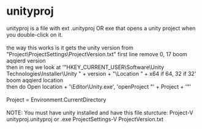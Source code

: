 # unityproj
unityproj is a file with ext .unityproj OR exe that opens a unity project when you double-click on it.<br>
<br>
the way this works is it gets the unity version from "Project\ProjectSettings\ProjectVersion.txt" first line remove 0, 17 boom aqqierd version<br>
then in reg we look at '"HKEY_CURRENT_USER\Software\Unity Technologies\Installer\Unity " + version + "\Location " + x64 if 64, 32 if 32' boom aqqierd location<br>
then do Open location + '\Editor\Unity.exe', 'openProject "' + Project + '"'<br>
<br>
Project = Environment.CurrentDirectory<br>
<br>
NOTE: You must have unity installed and have this file sturcture:
    Project-V
        unityproj.unityproj or .exe
        ProjectSettings-V
                ProjectVersion.txt
